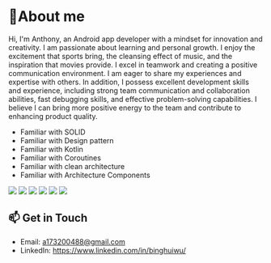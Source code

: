 
# 👋About me

Hi, I'm Anthony, an Android app developer with a mindset for innovation and creativity.
I am passionate about learning and personal growth. I enjoy the excitement that sports bring, the cleansing effect of music, and the inspiration that movies provide.
I excel in teamwork and creating a positive communication environment. I am eager to share my experiences and expertise with others.
In addition, I possess excellent development skills and experience, including strong team communication and collaboration abilities, fast debugging skills, and effective problem-solving capabilities. I believe I can bring more positive energy to the team and contribute to enhancing product quality.

- Familiar with SOLID
- Familiar with Design pattern
- Familiar with Kotlin
- Familiar with Coroutines
- Familiar with clean architecture
- Familiar with Architecture Components

![](https://img.shields.io/badge/Code-Kotlin-informational?style=flat&logo=kotlin&logoColor=white&color=0095D5)
![](https://img.shields.io/badge/Tool-Coroutines-informational?style=flat&logo=Kotlin&logoColor=white&color=0095D5)
![](https://img.shields.io/badge/SDK-Android_SDK-informational?style=flat&logo=android&logoColor=white&color=3DDC84)
![](https://img.shields.io/badge/Tools-MVC_MVP_MVVM-informational?style=flat&logo=Model_View_Controller&logoColor=white&color=blueviolet)
![](https://img.shields.io/badge/Tools-Jetpack-informational?style=flat&logo=android&logoColor=white&color=3DDC84)
![](https://img.shields.io/badge/Tools-Architecture_Components-informational?style=flat&logo=android&logoColor=white&color=3DDC84)


## 📫 Get in Touch

- Email: a173200488@gmail.com
- LinkedIn: https://www.linkedin.com/in/binghuiwu/
